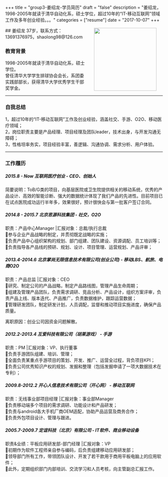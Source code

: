 +++
title = "group3-姜绍龙-学员简历"
draft = "false"
description = "姜绍龙，1998-2005年就读于清华自动化系，硕士学位，超过10年的“IT-移动互联网”领域工作及多年创业经验。。。"
categories = ["resume"]
date = "2017-10-07"
+++

<img src="/post/goup3/head-shaolong.png" width="200" align="right" hspace="20" vspace="2" />
## 姜绍龙
37岁，联系方式：13691376975，shaolong98@126.com

### 教育背景
1998-2005年就读于清华自动化系，硕士学位。<br/>
曾任清华大学学生排球协会会长，系团委实践部部长，获得清华大学优秀学生干部奖学金。

* * *
### 自我总结
1，超过10年的“IT-移动互联网”工作及创业经验，涵盖社交、手游、O2O、移动医疗领域；<br/>
2，岗位职责主要是产品经理、项目经理及团队leader，技术出身，与开发沟通无障碍；<br/>
3，性格坦率务实，项目经验丰富，善逻辑、沟通协调、需求分析、用户体验。<br/>

* * *
### 工作履历

##### 2015.8 - Now	  互联网医疗创业 - CEO、创始人
简要说明：ToB/G类的项目，向基层医院或卫生院提供相关的移动系统，优秀的产品设计、高效的智能诊断、强大的数据统计体现了我们产品的先进性。目前项目已在试点医院成功运行半年多，效果很好，预计很快会与第一批客户签订合同。

##### 2014.8 - 2015.7	  北京思源科技集团 - 社交，O2O
职责：产品中心Manager |汇报对象：总裁/执行总裁<br/>
参与企业产品战略的制定，并贯彻既定战略的实施；<br/>
负责产品中心组织架构的规划、部门组建、团队建设、资源调配、员工培训等； <br/>
负责指导各产品线的预研、规划、设计、项目管理、运营规划、产品评审； <br/>

##### 2013.4-2014.6	  北京掌尚无限信息技术有限公司(创业公司) - 移动LBS、航旅、电商O2O
职责：产品总监 |汇报对象：CEO<br/>
研究、制定公司的产品战略，制定产品路线图，管理产品生命周期；<br/>
组建及管理产品团队，负责需求调研、竞品分析、产品设计，组织方案评审，负责产品上线、版本迭代、产品推广，负责数据维护，跟踪运营数据；<br/>
管理研发团队，制定研发计划，人员调配，监督和推动项目实施进度，确保产品质量。<br/>

离职原因：创业公司因资金问题解散。

##### 2012.2-2013.4  	互爱科技有限公司（胡莱游戏） - 手游
职责：PM |汇报对象：VP、执行董事<br/>
负责手游团队组建、培训、管理；<br/>
全面负责某重点手游项目的策划、开发、推广、运营全过程，背负项目KPI；<br/>
负责公司优秀知识产权的规划、发掘和整理（包括发掘申请了一项大数据技术在专利）；<br/>

##### 2009.8-2012.2    开心人信息技术有限公司（开心网） - 移动互联网
职责：无线事业部项目经理 |汇报对象：事业部Manager<br/>
负责移动端多个项目的需求调研、功能设计和产品研发； <br/>
负责与android各大手机厂商OEM适配，协助产品运营及商务合作；<br/>
负责外包项目设计、管理与跟进。<br/>

##### 2005.7-2009.7  定谊科技（北京）有限公司 - IT软件、商业移动设备
职责&业绩：平板应用研发部-部门经理 |汇报对象：VP <br/>
初期作为软件工程师亲自参与编码，后负责组建移动应用研发部；<br/>
领导部门所有工作，带领团队设计、开发了若干款用于商用平板电脑上的应用软件；<br/>
此外，定期组织部门内部培训、交流学习和人员考核，向主管副总汇报工作。<br/>
